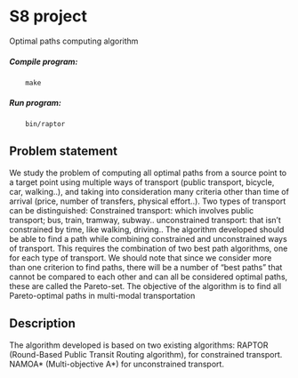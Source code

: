 # S8 project
Optimal paths computing algorithm

##### Compile program:

		make
  
##### Run program:

		bin/raptor

## Problem statement

We study the problem of computing all optimal paths from a source point to a target point using multiple ways of transport (public transport, bicycle, car, walking..), and taking into consideration many criteria other than time of arrival (price, number of transfers, physical effort..). 
Two types of transport can be distinguished:
Constrained transport: which involves public transport; bus, train, tramway, subway..
unconstrained transport:  that isn’t constrained by time, like walking, driving..
The algorithm developed should be able to find a path while combining constrained and unconstrained ways of transport. This requires the combination of two best path algorithms, one for each type of transport. 
We should note that since we consider more than one criterion to find paths, there will be a number of  “best paths” that cannot be compared to each other and can all be considered optimal paths, these are called the Pareto-set. The objective of the algorithm is to find all Pareto-optimal paths in multi-modal transportation

## Description
The algorithm developed is based on two existing algorithms:
RAPTOR (Round-Based Public Transit Routing algorithm), for constrained transport. 
NAMOA* (Multi-objective A*) for unconstrained transport.

